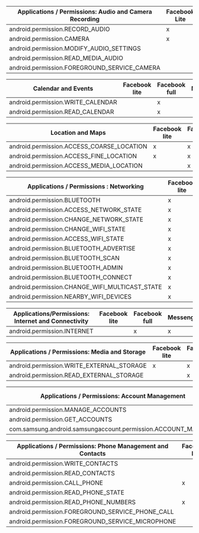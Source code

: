 |     Applications   /      Permissions:   Audio and Camera Recording    |     Facebook Lite    |     Facebook full    |     Messenger    |     WhatsApp    |     Instagram    |     TikTok    |     Spotify    |     YouTube    |
|------------------------------------------------------------------------|----------------------|----------------------|------------------|-----------------|------------------|---------------|----------------|----------------|
|     android.permission.RECORD_AUDIO                                    |     x                |     x                |     x            |     x           |     x            |     x         |     x          |     x          |
|     android.permission.CAMERA                                          |     x                |     x                |     x            |     x           |     x            |     x         |                |     x          |
|     android.permission.MODIFY_AUDIO_SETTINGS                           |                      |     x                |     x            |     x           |     x            |     x         |     x          |     x          |
|     android.permission.READ_MEDIA_AUDIO                                |                      |                      |     x            |     x           |                  |     x         |     x          |                |
|     android.permission.FOREGROUND_SERVICE_CAMERA                       |                      |                      |     x            |                 |                  |               |                |                |

|     Calendar and Events                  |     Facebook lite    |     Facebook full    |     Messenger    |     WhatsApp    |     Instagram    |     TikTok    |     Spotify    |     YouTube    |
|------------------------------------------|----------------------|----------------------|------------------|-----------------|------------------|---------------|----------------|----------------|
|     android.permission.WRITE_CALENDAR    |                      |     x                |                  |                 |                  |               |                |                |
|     android.permission.READ_CALENDAR     |                      |     x                |                  |                 |                  |               |                |                |

|     Location and Maps                            |     Facebook lite    |     Facebook full    |     Messenger    |     WhatsApp    |     Instagram    |     TikTok    |     Spotify    |     YouTube    |
|--------------------------------------------------|----------------------|----------------------|------------------|-----------------|------------------|---------------|----------------|----------------|
|     android.permission.ACCESS_COARSE_LOCATION    |     x                |     x                |     x            |     x           |                  |     x         |                |     x          |
|     android.permission.ACCESS_FINE_LOCATION      |     x                |     x                |     x            |     x           |     x            |               |                |     x          |
|     android.permission.ACCESS_MEDIA_LOCATION     |                      |     x                |                  |     x           |     x            |               |                |                |


|     Applications /      Permissions : Networking      |     Facebook lite    |     Facebook full    |     Messenger    |     WhatsApp    |     Instagram    |     TikTok    |     Spotify    |     YouTube    |
|-------------------------------------------------------|----------------------|----------------------|------------------|-----------------|------------------|---------------|----------------|----------------|
|     android.permission.BLUETOOTH                      |     x                |     x                |     x            |     x           |     x            |     x         |     x          |                |
|     android.permission.ACCESS_NETWORK_STATE           |     x                |     x                |     x            |     x           |     x            |     x         |     x          |     x          |
|     android.permission.CHANGE_NETWORK_STATE           |     x                |     x                |     x            |     x           |                  |     x         |                |                |
|     android.permission.CHANGE_WIFI_STATE              |     x                |     x                |     x            |     x           |                  |               |                |                |
|     android.permission.ACCESS_WIFI_STATE              |     x                |     x                |     x            |     x           |                  |     x         |     x          |     x          |
|     android.permission.BLUETOOTH_ADVERTISE            |     x                |     x                |                  |                 |                  |               |     x          |                |
|     android.permission.BLUETOOTH_SCAN                 |     x                |     x                |                  |                 |                  |               |     x          |                |
|     android.permission.BLUETOOTH_ADMIN                |     x                |     x                |                  |                 |                  |               |     x          |                |
|     android.permission.BLUETOOTH_CONNECT              |     x                |     x                |                  |                 |                  |     x         |     x          |                |
|     android.permission.CHANGE_WIFI_MULTICAST_STATE    |     x                |     x                |                  |                 |                  |     x         |     x          |                |
|     android.permission.NEARBY_WIFI_DEVICES            |     x                |     x                |                  |     x           |                  |               |                |                |

|     Applications/Permissions: Internet and   Connectivity    |     Facebook lite    |     Facebook full    |     Messenger    |     WhatsApp    |     Instagram    |     TikTok    |     Spotify    |     YouTube    |
|--------------------------------------------------------------|----------------------|----------------------|------------------|-----------------|------------------|---------------|----------------|----------------|
|     android.permission.INTERNET                              |                      |     x                |     x            |     x           |     x            |     x         |     x          |     x          |

|     Applications /      Permissions: Media and Storage    |     Facebook lite    |     Facebook full    |     Messenger    |     WhatsApp    |     Instagram    |     TikTok    |     Spotify    |     YouTube    |
|-----------------------------------------------------------|----------------------|----------------------|------------------|-----------------|------------------|---------------|----------------|----------------|
|     android.permission.WRITE_EXTERNAL_STORAGE             |     x                |     x                |     x            |     x           |     x            |     x         |     x          |     x          |
|     android.permission.READ_EXTERNAL_STORAGE              |                      |     x                |     x            |     x           |     x            |     x         |     x          |                |

|     Applications /      Permissions: Account Management              |     Facebook lite    |     Facebook full    |     Messenger    |     WhatsApp    |     Instagram    |     TikTok    |     Spotify    |     YouTube    |
|----------------------------------------------------------------------|----------------------|----------------------|------------------|-----------------|------------------|---------------|----------------|----------------|
|     android.permission.MANAGE_ACCOUNTS                               |                      |     x                |     x            |     x           |                  |               |                |     x          |
|     android.permission.GET_ACCOUNTS                                  |                      |     x                |     x            |     x           |     x            |               |     x          |     x          |
|     com.samsung.android.samsungaccount.permission.ACCOUNT_MANAGER    |                      |                      |                  |                 |                  |               |     x          |                |

|     Applications /      Permissions: Phone Management and Contacts    |     Facebook lite    |     Facebook full    |     Messenger    |     WhatsApp    |     Instagram    |     TikTok    |     Spotify    |     YouTube    |
|-----------------------------------------------------------------------|----------------------|----------------------|------------------|-----------------|------------------|---------------|----------------|----------------|
|     android.permission.WRITE_CONTACTS                                 |                      |     x                |     x            |     x           |                  |               |                |                |
|     android.permission.READ_CONTACTS                                  |                      |     x                |     x            |     x           |     x            |     x         |                |     x          |
|     android.permission.CALL_PHONE                                     |     x                |                      |     x            |                 |                  |               |                |                |
|     android.permission.READ_PHONE_STATE                               |                      |     x                |     x            |     x           |     x            |               |     x          |     x          |
|     android.permission.READ_PHONE_NUMBERS                             |     x                |                      |     x            |     x           |     x            |               |                |                |
|     android.permission.FOREGROUND_SERVICE_PHONE_CALL                  |                      |                      |     x            |                 |                  |               |                |                |
|     android.permission.FOREGROUND_SERVICE_MICROPHONE                  |                      |                      |     x            |                 |                  |               |                |                |
